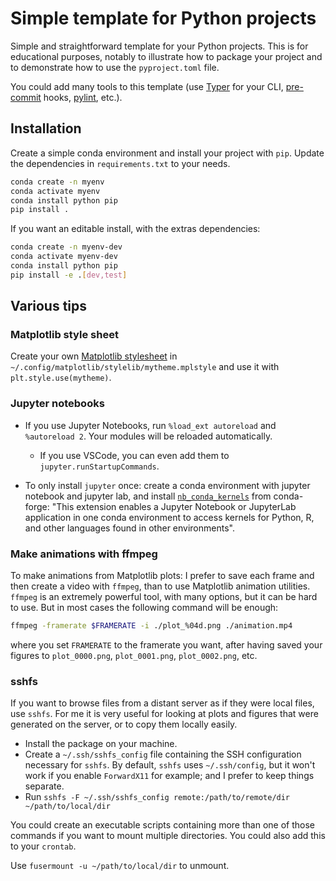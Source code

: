 # Simple template for Python projects

Simple and straightforward template for your Python projects.
This is for educational purposes, notably to illustrate how to package your
project and to demonstrate how to use the `pyproject.toml` file.

You could add many tools to this template (use [Typer](https://typer.tiangolo.com/)
for your CLI, [pre-commit](https://pre-commit.com/) hooks, [pylint](https://pylint.pycqa.org), etc.).

## Installation

Create a simple conda environment and install your project with `pip`.
Update the dependencies in `requirements.txt` to your needs.

```bash
conda create -n myenv
conda activate myenv
conda install python pip
pip install .
```

If you want an editable install, with the extras dependencies:

```bash
conda create -n myenv-dev
conda activate myenv-dev
conda install python pip
pip install -e .[dev,test]
```

## Various tips

### Matplotlib style sheet

Create your own [Matplotlib stylesheet](https://matplotlib.org/stable/tutorials/introductory/customizing.html#defining-your-own-style) in `~/.config/matplotlib/stylelib/mytheme.mplstyle` and use it with `plt.style.use(mytheme)`.

### Jupyter notebooks

- If you use Jupyter Notebooks, run `%load_ext autoreload` and `%autoreload 2`. Your modules will be reloaded automatically.
  - If you use VSCode, you can even add them to `jupyter.runStartupCommands`.

- To only install `jupyter` once: create a conda environment with
jupyter notebook and jupyter lab, and install [`nb_conda_kernels`](https://github.com/Anaconda-Platform/nb_conda_kernels) from conda-forge: "This extension enables a Jupyter Notebook or JupyterLab application in one conda environment to access kernels for Python, R, and other languages found in other environments".

### Make animations with ffmpeg

To make animations from Matplotlib plots: I prefer to save each frame and then create a video with `ffmpeg`, than to use Matplotlib animation utilities.
 `ffmpeg` is an extremely powerful tool, with many options, but it can be hard to use.
But in most cases the following command will be enough:

```bash
ffmpeg -framerate $FRAMERATE -i ./plot_%04d.png ./animation.mp4
```

where you set `FRAMERATE` to the framerate you want, after having saved your figures to `plot_0000.png`, `plot_0001.png`, `plot_0002.png`, etc.

### sshfs

If you want to browse files from a distant server as if they were local files, use `sshfs`. For me it is very useful for looking at plots and figures that were generated on the server, or to copy them locally easily.

- Install the package on your machine.
- Create a `~/.ssh/sshfs_config` file containing the SSH configuration necessary for `sshfs`. By default, `sshfs` uses `~/.ssh/config`, but it won't work if you enable `ForwardX11` for example; and I prefer to keep things separate.
- Run `sshfs -F ~/.ssh/sshfs_config remote:/path/to/remote/dir ~/path/to/local/dir`

You could create an executable scripts containing more than one of those commands if you want to mount multiple directories. You could also add this to your `crontab`.

Use `fusermount -u ~/path/to/local/dir` to unmount.
